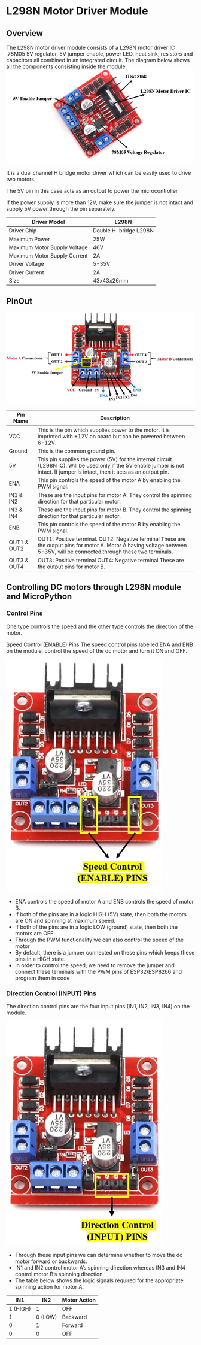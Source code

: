 # L298N Motor Driver Module

## Overview
The L298N motor driver module consists of a L298N motor driver IC ,78M05 5V regulator, 5V jumper enable, power LED, heat sink, resistors and capacitors all combined in an integrated circuit. The diagram below shows all the components consisting inside the module.
![alt text](image.png)

It is a dual channel H bridge motor driver which can be easily used to drive two motors.

The 5V pin in this case acts as an output to power the microcontroller

If the power supply is more than 12V, make sure the jumper is not intact and supply 5V power through the pin separately.

| Driver Model                 | L298N                 |
|------------------------------|-----------------------|
| Driver Chip                  | Double H-bridge L298N |
| Maximum Power                | 25W                   |
| Maximum Motor Supply Voltage | 46V                   |
| Maximum Motor Supply Current | 2A                    |
| Driver Voltage               | 5-35V                 |
| Driver Current               | 2A                    |
| Size                         | 43x43x26mm            |

## PinOut
![alt text](image-1.png)

| Pin Name    | Description                                                                                                                                                                        |
|-------------|------------------------------------------------------------------------------------------------------------------------------------------------------------------------------------|
| VCC         | This is the pin which supplies power to the motor. It is imprinted with +12V on board but can be powered between 6-12V.                                                            |
| Ground      | This is the common ground pin.                                                                                                                                                     |
| 5V          | This pin supplies the power (5V) for the internal circuit (L298N IC). Will be used only if the 5V enable jumper is not intact. If jumper is intact, then it acts as an output pin. |
| ENA         | This pin controls the speed of the motor A by enabling the PWM signal.                                                                                                             |
| IN1 & IN2   | These are the input pins for motor A. They control the spinning direction for that particular motor.                                                                               |
| IN3 & IN4   | These are the input pins for motor B. They control the spinning direction for that particular motor.                                                                               |
| ENB         | This pin controls the speed of the motor B by enabling the PWM signal.                                                                                                             |
| OUT1 & OUT2 | OUT1: Positive terminal. OUT2: Negative terminal  These are the output pins for motor A. Motor A having voltage between 5-35V, will be connected through these two terminals.      |
| OUT3 & OUT4 | OUT3: Positive terminal OUT4: Negative terminal  These are the output pins for motor B.                                                                                            |

## Controlling DC motors through L298N module and MicroPython

### Control Pins
One type controls the speed and the other type controls the direction of the motor.

Speed Control (ENABLE) Pins
The speed control pins labelled ENA and ENB on the module, control the speed of the dc motor and turn it ON and OFF.

![alt text](image-2.png)

- ENA controls the speed of motor A and ENB controls the speed of motor B. 
- If both of the pins are in a logic HIGH (5V) state, then both the motors are ON and spinning at maximum speed. 
- If both of the pins are in a logic LOW (ground) state, then both the motors are OFF.
- Through the PWM functionality we can also control the speed of the motor
- By default, there is a jumper connected on these pins which keeps these pins in a HIGH state. 
- In order to control the speed, we need to remove the jumper and connect these terminals with the PWM pins of ESP32/ESP8266 and program them in code

### Direction Control (INPUT) Pins

The direction control pins are the four input pins (IN1, IN2, IN3, IN4) on the module.

![alt text](image-3.png)

- Through these input pins we can determine whether to move the dc motor forward or backwards.
- IN1 and IN2 control motor A’s spinning direction whereas IN3 and IN4 control motor B’s spinning direction
- The table below shows the logic signals required for the appropriate spinning action for motor A.

| IN1      | IN2     | Motor Action |
|----------|---------|--------------|
| 1 (HIGH) | 1       | OFF          |
| 1        | 0 (LOW) | Backward     |
| 0        | 1       | Forward      |
| 0        | 0       | OFF          |



